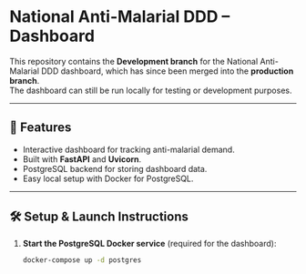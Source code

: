 # National Anti-Malarial DDD – Dashboard

This repository contains the **Development branch** for the National Anti-Malarial DDD dashboard, which has since been merged into the **production branch**.  
The dashboard can still be run locally for testing or development purposes.

---

## 🚀 Features

- Interactive dashboard for tracking anti-malarial demand.
- Built with **FastAPI** and **Uvicorn**.
- PostgreSQL backend for storing dashboard data.
- Easy local setup with Docker for PostgreSQL.

---

## 🛠️ Setup & Launch Instructions

1. **Start the PostgreSQL Docker service** (required for the dashboard):
   ```bash
   docker-compose up -d postgres

